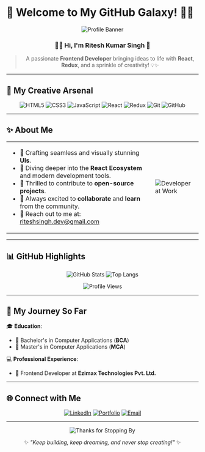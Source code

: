 # 🌟 Welcome to My GitHub Galaxy! 🚀🌌

<div align="center">

![Profile Banner](https://media.giphy.com/media/iIqmM5tTjmpOB9mpbn/giphy.gif)

### 👨‍💻 Hi, I'm **Ritesh Kumar Singh** 👋

> A passionate **Frontend Developer** bringing ideas to life with **React**, **Redux**, and a sprinkle of creativity! 💡✨

</div>

---

## 🎨 My Creative Arsenal

<div align="center">

![HTML5](https://img.shields.io/badge/HTML5-E34F26?style=for-the-badge&logo=html5&logoColor=white)
![CSS3](https://img.shields.io/badge/CSS3-1572B6?style=for-the-badge&logo=css3&logoColor=white)
![JavaScript](https://img.shields.io/badge/JavaScript-F7DF1E?style=for-the-badge&logo=javascript&logoColor=black)
![React](https://img.shields.io/badge/React-61DAFB?style=for-the-badge&logo=react&logoColor=black)
![Redux](https://img.shields.io/badge/Redux-764ABC?style=for-the-badge&logo=redux&logoColor=white)
![Git](https://img.shields.io/badge/Git-F05032?style=for-the-badge&logo=git&logoColor=white)
![GitHub](https://img.shields.io/badge/GitHub-181717?style=for-the-badge&logo=github&logoColor=white)

</div>

---

## ✨ About Me

<table>
<tr>
<td>

- 🎯 Crafting seamless and visually stunning **UIs**.
- 🌱 Diving deeper into the **React Ecosystem** and modern development tools.
- 🌟 Thrilled to contribute to **open-source projects**.
- 🤝 Always excited to **collaborate** and **learn** from the community.
- 📧 Reach out to me at: [riteshsingh.dev@gmail.com](mailto:riteshsingh51716@gmail.com)

</td>
<td>

![Developer at Work](https://media.giphy.com/media/qgQUggAC3Pfv687qPC/giphy.gif)

</td>
</tr>
</table>

---

## 📊 GitHub Highlights

<div align="center">

![GitHub Stats](https://github-readme-stats.vercel.app/api?username=RiteshSinghCS&show_icons=true&theme=radical)
![Top Langs](https://github-readme-stats.vercel.app/api/top-langs/?username=RiteshSinghCS&layout=compact&theme=radical)

![Profile Views](https://komarev.com/ghpvc/?username=ritesh-singh&style=flat-square&color=blue)

</div>

---

## 🚀 My Journey So Far

🎓 **Education**:

- 📜 Bachelor's in Computer Applications (**BCA**)
- 📜 Master's in Computer Applications (**MCA**)

💻 **Professional Experience**:

- 🌟 Frontend Developer at **Ezimax Technologies Pvt. Ltd.**

---

## 🌐 Connect with Me

<div align="center">

[![LinkedIn](https://img.shields.io/badge/LinkedIn-0077B5?style=for-the-badge&logo=linkedin&logoColor=white)](https://www.linkedin.com/in/riteshkumarsinghcs/)
[![Portfolio](https://img.shields.io/badge/Portfolio-000000?style=for-the-badge&logo=google-chrome&logoColor=white)](https://ritesh-kumar-portfolio.github.io/)
[![Email](https://img.shields.io/badge/Email-D14836?style=for-the-badge&logo=gmail&logoColor=white)](mailto:riteshsingh51716@gmail.com)

</div>

---

<div align="center">

![Thanks for Stopping By](https://media.giphy.com/media/hvRJCLFzcasrR4ia7z/giphy.gif)

✨ _"Keep building, keep dreaming, and never stop creating!"_ ✨

</div>
